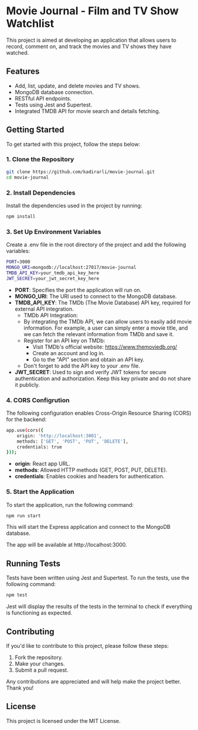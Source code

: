 # Movie Journal - Film and TV Show Watchlist

This project is aimed at developing an application that allows users to record, comment on, and track the movies and TV shows they have watched.

## Features

- Add, list, update, and delete movies and TV shows.
- MongoDB database connection.
- RESTful API endpoints.
- Tests using Jest and Supertest.
- Integrated TMDB API for movie search and details fetching.

## Getting Started

To get started with this project, follow the steps below:

### 1. Clone the Repository

```bash
git clone https://github.com/kadirarli/movie-journal.git
cd movie-journal
```

### 2. Install Dependencies
Install the dependencies used in the project by running:

```bash
npm install
```

### 3. Set Up Environment Variables
Create a .env file in the root directory of the project and add the following variables:

```bash
PORT=3000
MONGO_URI=mongodb://localhost:27017/movie-journal
TMDB_API_KEY=your_tmdb_api_key_here
JWT_SECRET=your_jwt_secret_key_here
```
- **PORT**: Specifies the port the application will run on.
- **MONGO_URI**: The URI used to connect to the MongoDB database.
- **TMDB_API_KEY**: The TMDb (The Movie Database) API key, required for external API integration.
  - TMDb API Integration:
  - By integrating the TMDb API, we can allow users to easily add movie information. For example, a user can simply enter a movie title, and we can fetch the relevant information from TMDb and save it.
  - Register for an API key on TMDb:
    - Visit TMDb's official website: https://www.themoviedb.org/
    - Create an account and log in.
    - Go to the "API" section and obtain an API key.
  - Don't forget to add the API key to your .env file.
- **JWT_SECRET**: Used to sign and verify JWT tokens for secure authentication and authorization. Keep this key private and do not share it publicly.

### 4. CORS Configrution
The following configuration enables Cross-Origin Resource Sharing (CORS) for the backend:

```bash
app.use(cors({
    origin: 'http://localhost:3001', 
    methods: ['GET', 'POST', 'PUT', 'DELETE'],
    credentials: true
}));
```
- **origin**: React app URL.
- **methods**: Allowed HTTP methods (GET, POST, PUT, DELETE).
- **credentials**: Enables cookies and headers for authentication.

### 5. Start the Application
To start the application, run the following command:

```bash
npm run start
```

This will start the Express application and connect to the MongoDB database.

The app will be available at http://localhost:3000.

## Running Tests
Tests have been written using Jest and Supertest. To run the tests, use the following command:

```bash
npm test
```

Jest will display the results of the tests in the terminal to check if everything is functioning as expected.

## Contributing
If you'd like to contribute to this project, please follow these steps:

1. Fork the repository.
2. Make your changes.
3. Submit a pull request.

Any contributions are appreciated and will help make the project better. Thank you!

## License
This project is licensed under the MIT License.